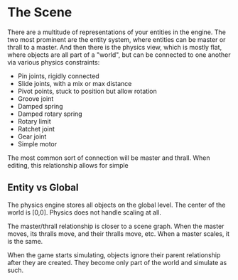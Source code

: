 # The Scene

There are a multitude of representations of your entities in the engine. The two most prominent are the entity system, where entities can be master or thrall to a master. And then there is the physics view, which is mostly flat, where objects are all part of a "world", but can be connected to one another via various physics constraints:

- Pin joints, rigidly connected
- Slide joints, with a mix or max distance
- Pivot points, stuck to position but allow rotation
- Groove joint
- Damped spring
- Damped rotary spring
- Rotary limit
- Ratchet joint
- Gear joint
- Simple motor

The most common sort of connection will be master and thrall. When editing, this relationship allows for simple

## Entity vs Global
The physics engine stores all objects on the global level. The center of the world is [0,0]. Physics does not handle scaling at all.

The master/thrall relationship is closer to a scene graph. When the master moves, its thralls move, and their thralls move, etc. When a master scales, it is the same.

When the game starts simulating, objects ignore their parent relationship after they are created. They become only part of the world and simulate as such.